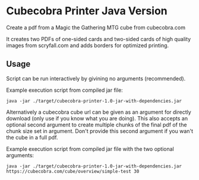 # Cubecobra Printer Java Version

Create a pdf from a Magic the Gathering MTG cube from cubecobra.com

It creates two PDFs of one-sided cards and two-sided cards of high quality images from scryfall.com and adds borders for optimized printing.

## Usage

Script can be run interactively by givining no arguments (recommended).

Example execution script from compiled jar file:

`java -jar ./target/cubecobra-printer-1.0-jar-with-dependencies.jar`

Alternatively a cubecobra cube url can be given as an argument for directly download (only use if you know what you are doing). This also accepts an optional second argument to create multiple chunks of the final pdf of the chunk size set in argument. Don't provide this second argument if you wan't the cube in a full pdf.

Example execution script from compiled jar file with the two optional arguments:

`java -jar ./target/cubecobra-printer-1.0-jar-with-dependencies.jar https://cubecobra.com/cube/overview/simple-test 30`
